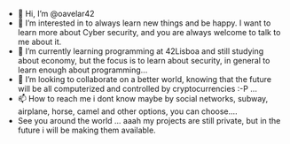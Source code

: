 - 👋 Hi, I’m @oavelar42
- 👀 I’m interested in to always learn new things and be happy. I want to learn more about Cyber security, and you are        always welcome to talk to me about it.
- 🌱 I’m currently learning programming at 42Lisboa and still studying about economy, but the focus is to learn about        security, in general to learn enough about programming...
- 💞️ I’m looking to collaborate on a better world, knowing that the future will be all computerized and controlled by        cryptocurrencies :-P ...
- 📫 How to reach me i dont know maybe by social networks, subway, airplane, horse, camel and other options, you can          choose.... 
- See you around the world ... aaah my projects are still private, but in the future i will be making them available.

<!---
oavelar42/oavelar42 is a ✨ special ✨ repository because its `README.md` (this file) appears on your GitHub profile.
You can click the Preview link to take a look at your changes.
--->
